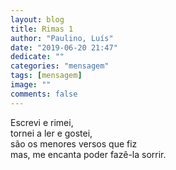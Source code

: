 ```yaml
---
layout: blog
title: Rimas 1
author: "Paulino, Luís"
date: "2019-06-20 21:47"
dedicate: ""
categories: "mensagem"
tags: [mensagem]
image: ""
comments: false
---
```

Escrevi e rimei,\
tornei a ler e gostei,\
são os menores versos que fiz\
mas, me encanta poder fazê-la sorrir.
